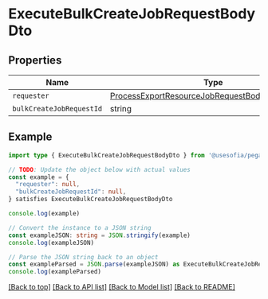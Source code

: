 
# ExecuteBulkCreateJobRequestBodyDto


## Properties

Name | Type
------------ | -------------
`requester` | [ProcessExportResourceJobRequestBodyDtoRequester](ProcessExportResourceJobRequestBodyDtoRequester.md)
`bulkCreateJobRequestId` | string

## Example

```typescript
import type { ExecuteBulkCreateJobRequestBodyDto } from '@usesofia/pegasus-core-api-sdk'

// TODO: Update the object below with actual values
const example = {
  "requester": null,
  "bulkCreateJobRequestId": null,
} satisfies ExecuteBulkCreateJobRequestBodyDto

console.log(example)

// Convert the instance to a JSON string
const exampleJSON: string = JSON.stringify(example)
console.log(exampleJSON)

// Parse the JSON string back to an object
const exampleParsed = JSON.parse(exampleJSON) as ExecuteBulkCreateJobRequestBodyDto
console.log(exampleParsed)
```

[[Back to top]](#) [[Back to API list]](../README.md#api-endpoints) [[Back to Model list]](../README.md#models) [[Back to README]](../README.md)


